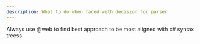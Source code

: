 ```yaml
---
description: What to do when faced with decision for parser
---
```


Always use @web to find best approach to be most aligned with c# syntax treess